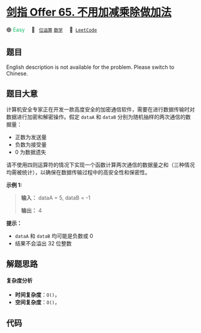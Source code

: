 # [剑指 Offer 65. 不用加减乘除做加法](https://leetcode.cn/problems/bu-yong-jia-jian-cheng-chu-zuo-jia-fa-lcof)

🟢 <font color=#15bd66>Easy</font>&emsp; 🔖&ensp; [`位运算`](/leetcode/outline/tag/bit-manipulation.md) [`数学`](/leetcode/outline/tag/math.md)&emsp; 🔗&ensp;[`LeetCode`](https://leetcode.cn/problems/bu-yong-jia-jian-cheng-chu-zuo-jia-fa-lcof)


## 题目

English description is not available for the problem. Please switch to
Chinese.


## 题目大意

计算机安全专家正在开发一款高度安全的加密通信软件，需要在进行数据传输时对数据进行加密和解密操作。假定 `dataA` 和 `dataB`
分别为随机抽样的两次通信的数据量：

  * 正数为发送量
  * 负数为接受量
  * 0 为数据遗失

请不使用四则运算符的情况下实现一个函数计算两次通信的数据量之和（三种情况均需被统计），以确保在数据传输过程中的高安全性和保密性。



**示例 1:**

> 
> 
> 
> 
> 
> **输入：** dataA = 5, dataB = -1
> 
> **输出：** 4
> 
> 



**提示：**

  * `dataA` 和 `dataB` 均可能是负数或 0
  * 结果不会溢出 32 位整数




## 解题思路

#### 复杂度分析

- **时间复杂度**：`O()`，
- **空间复杂度**：`O()`，

## 代码

```javascript

```
